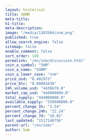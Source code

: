 ```yaml
---
layout: historical
title: SONM
meta-title: 
h1-title: 
meta-description: 
image: "/media/1383564/snm.png"
published: true
allow_search_engine: false
sitemap: false
enable_comment: false
sort_order: 149
permalink: "/en/snm/discussion.html"
coin_a_symbol: "SNM"
coin_a_name: "SONM"
coin_a_lower_case: "snm"
price_usd: "0.402973"
price_btc: "0.00003430"
24h_volume_usd: "4436670.0"
market_cap_usd: "444000000.0"
total_supply: "444000000.0"
available_supply: "359600000.0"
percent_change_1h: "3.54"
percent_change_24h: "22.24"
percent_change_7d: "10.02"
last_updated: "1517140756"
parent-url: "/en/snm/"
author: Sam
---
```


